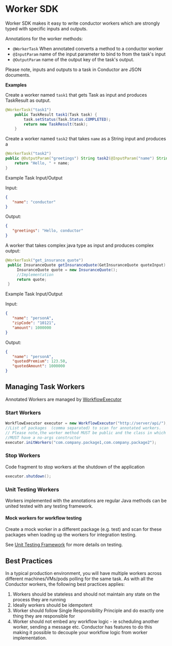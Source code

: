 # Worker SDK
Worker SDK makes it easy to write conductor workers which are strongly typed with specific inputs and outputs.

Annotations for the worker methods:

* `@WorkerTask` When annotated converts a method to a conductor worker
* `@InputParam` name of the input parameter to bind to from the task's input
* `@OutputParam` name of the output key of the task's output.

Please note, inputs and outputs to a task in Conductor are JSON documents.


**Examples**

Create a worker named `task1` that gets Task as input and produces TaskResult as output.
```java
@WorkerTask("task1")
    public TaskResult task1(Task task) {
        task.setStatus(Task.Status.COMPLETED);
        return new TaskResult(task);
    }
```

Create a worker named `task2` that takes `name` as a String input and produces a
```java
@WorkerTask("task2")
public @OutputParam("greetings") String task2(@InputParam("name") String name) {
    return "Hello, " + name;
}
```
Example Task Input/Output

Input:
```json
{
   "name": "conductor"
}
```

Output:
```json
{
   "greetings": "Hello, conductor"
}
```
A worker that takes complex java type as input and produces complex output:
```java
@WorkerTask("get_insurance_quote")
 public InsuranceQuote getInsuranceQuote(GetInsuranceQuote quoteInput) {
     InsuranceQuote quote = new InsuranceQuote();
     //Implementation
     return quote;
 }
```

Example Task Input/Output

Input:
```json
{
   "name": "personA",
   "zipCode": "10121",
   "amount": 1000000
}
```

Output:
```json
{
   "name": "personA",
   "quotedPremium": 123.50,
   "quotedAmount": 1000000
}
```

## Managing Task Workers
Annotated Workers are managed by [WorkflowExecutor](https://github.com/netflix/conductor/java-sdk/src/main/java/com/netflix/conductor/sdk/workflow/executor/WorkflowExecutor.java)

### Start Workers
```java
WorkflowExecutor executor = new WorkflowExecutor("http://server/api/");
//List of packages  (comma separated) to scan for annotated workers.  
// Please note,the worker method MUST be public and the class in which they are defined
//MUST have a no-args constructor        
executor.initWorkers("com.company.package1,com.company.package2");
```

### Stop Workers
Code fragment to stop workers at the shutdown of the application
```java
executor.shutdown();
```

### Unit Testing Workers
Workers implemented with the annotations are regular Java methods can be united tested with any testing framework.

#### Mock workers for workflow testing
Create a mock worker in a different package (e.g. test) and scan for these packages when loading up the workers for integration testing.

See [Unit Testing Framework](testing_framework.md) for more details on testing.

## Best Practices
In a typical production environment, you will have multiple workers across different machines/VMs/pods polling for the same task.
As with all the Conductor workers, the following best practices applies:

1. Workers should be stateless and should not maintain any state on the process they are running
2. Ideally workers should be idempotent
3. Worker should follow Single Responsibility Principle and do exactly one thing they are responsible for
4. Worker should not embed any workflow logic - ie scheduling another worker, sending a message etc.  Conductor has features to do this making it possible to decouple your workflow logic from worker implementation.








